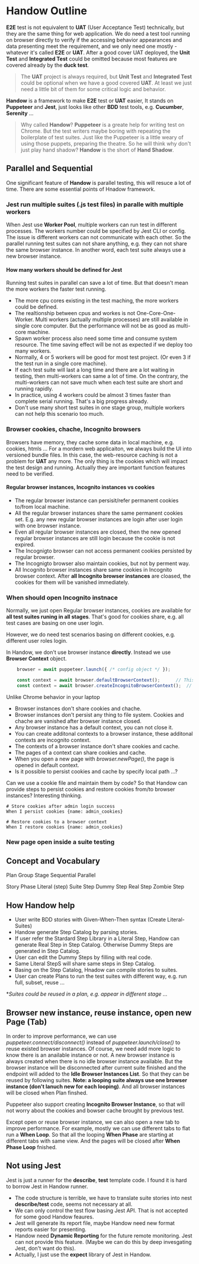 # Handow Outline

**E2E** test is not equivalent to **UAT** (User Acceptance Test) technically, but they are the same thing for web application. We do need a test tool running on browser directly to verify if the accessing behavior appearances and data presenting meet the requirement, and we only need one mostly - whatever it's called **E2E** or **UAT**. After a good cover UAT deployed, the **Unit Test** and **Integrated Test** could be omitted because most features are covered already by the **duck test**.

> The **UAT** project is always required, but **Unit Test** and **Integrated Test** could be optional when we have a good covered **UAT**. At least we just need a little bit of them for some critical logic and behavior.

**Handow** is a framework to make **E2E** test or **UAT** easier, It stands on **Puppeteer** and **Jest**, just looks like other **BDD** test tools, e.g. **Cucumber**, **Serenity** ...

> Why called **Handow**? **Puppeteer** is a greate help for writing test on Chrome. But the test writers maybe boring with repeating the boilerplate of test suites. Just like the Puppeteer is a little weary of using those puppets, preparing the theatre. So he will think why don't just play hand shadow? **Handow** is the short of **Hand Shadow**.

## Parallel and Sequential

One significant feature of **Handow** is parallel testing, this will resuce a lot of time. There are some essential points of Hnadow framework.

### Jest run multiple suites (.js test files) in paralle with multiple workers

When Jest use **Worker Pool**, multiple workers can run test in different processes. The workers number could be specified by Jest CLI or config. The issue is different workers can not communicate with each other. So the parallel running test suites can not share anything, e.g. they can not share the same browser instance. In another word, each test suite always use a new browser instance.

#### How many workers should be defined for Jest

Running test suites in parallel can save a lot of time. But that doesn't mean the more workers the faster test running.

+ The more cpu cores existing in the test maching, the more workers could be defined.
+ The realtionship between cpus and workes is not One-Core-One-Worker. Multi workers (actually multiple processes) are still available in single core computer. But the performance will not be as good as multi-core machine.
+ Spawn worker process also need some time and consume system resource. The time saving effect will be not as expected if we deploy too many workers.
+ Normally, 4 or 5 workers will be good for most test project. (Or even 3 if the test run in a single core machine).
+ If each test suite will last a long time and there are a lot waiting in testing, then multi-workers can same a lot of time. On the contrary, the multi-workers can not save much when each test suite are short and running rapidly.
+ In practice, using 4 workers could be almost 3 times faster than complete serial running. That's a big progress already.
+ Don't use many short test suites in one stage group, multiple workers can not help this scenario too much.

### Browser cookies, chache, Incognito browsers

Browsers have memory, they cache some data in local machine, e.g. cookies, htmls ... For a mordern web applicaiton, we always build the UI into versioned bundle files. In this case, the web-resource caching is not a problem for **UAT** any more. The only thing is the cookies which will impact the test design and running. Actually they are important function features need to be verified.

#### Regular browser instances, Incognito instances vs cookies

+ The regular browser instance can persisit/refer permanent cookies to/from local machine.
+ All the regular browser instances share the same permanent cookies set. E.g. any new regular browser instances are login after user login with one browser instance.
+ Even all regular browser instances are closed, then the new opened regular browser instances are still login because the cookie is not expired.
+ The Incognigto browser can not access permanent cookies persisted by regular browser.
+ The Incognigto browser also maintain cookies, but not by perment way.
+ All Incognito browser instances share same cookies in Incognito browser context. After **all Incognito browser instances** are cloased, the cookies for them will be vanished immediately.

### When should open Incognito instnace

Normally, we just open Regular browser instances, cookies are available for **all test suites runing in all stages**. That's good for cookies share, e.g. all test cases are basing on one user login.

However, we do need test scenarios basing on different cookies, e.g. different user roles login.

In Handow, we don't use browser instance **directly**. Instead we use **Browser Context** object.

```js
    browser = await puppeteer.launch({ /* config object */ });

    const context = await browser.defaultBrowserContext();      // This is the browser regular context
    const context = await browser.createIncognitoBrowserContext();  // Create an incognito context
```

Unlike Chrome behavior in your laptop

+ Browser instances don't share cookies and chache.
+ Browser instances don't persist any thing to file system. Cookies and chache are vanished after browser instance closed.
+ Any browser instance has a default context, you can not close it.
+ You can create additonal contexts to a browser instance, these additonal contexts are incognito context.
+ The contexts of a browser instance don't share cookies and cache.
+ The pages of a context can share cookies and cache.
+ When you open a new page with _browser.newPage()_, the page is opened in default context.
+ Is it possible to persist cookies and cache by specify local path ...?

Can we use a cookie file and maintain them by code? So that Handow can provide steps to persist cookies and restore cookies from/to browser instances? Interesting thinking.

```text
# Store cookies after admin login success
When I persist cookies {name: admin_cookies}

# Restore cookies to a browser context
When I restore cookies {name: admin_cookies}
```
### New page open inside a suite testing

## Concept and Vocabulary

Plan
Group
Stage
Sequential
Parallel

Story
Phase
Literal (step)
Suite
Step
Dummy Step
Real Step
Zombie Step


## How Handow help

+ User write BDD stories with Given-When-Then syntax (Create Literal-Suites)
+ Handow generate Step Catalog by parsing stories.
+ If user refer the Stardard Step Library in a Literal Step, Handow can generate Real Step in Step Catalog. Otherwise Dummy Steps are generated in Step Catalog.
+ User can edit the Dummy Steps by filling with real code.
+ Same Literal StepS will share same steps in Step Catalog.
+ Basing on the Step Catalog, Hnadow can compile stories to suites.
+ User can create Plans to run the test suites with different way, e.g. run full, subset, reuse ...

**Suites could be reused in a plan, e.g. appear in different stage ...*

## Browser new instance, reuse instance, open new Page (Tab)

In order to improve performance, we can use _puppeteer.connect/disconnect()_ instead of _puppeteer.launch/close()_ to reuse existed browser instances. Of course, we need add more logic to know there is an anailable instance or not. A new browser instance is always created when there is no idle browser instance available. But the browser instance will be disconnected after current suite finished and the endpoint will added to the **Idle Browser Instances List**. So that they can be reused by following suites. **Note: a looping suite always use one browser instance (don't lanuch new for each looping)**. And all browser instances will be closed when Plan finshed.

Puppeteer also support creating **Incognito Browser Instance**, so that will not worry about the cookies and bowser cache brought by previous test.

Except open or reuse browser instance, we can also open a new tab to improve performance. For example, mostly we can use different tabs to flat run a **When Loop**. So that all the looping **When Phase** are starting at different tabs with same view. And the pages will be closed after **When Phase Loop** fnished.

## Not using Jest

Jest is just a runner for the **describe**, **test** template code. I found it is hard to borrow Jest in Handow runner.

+ The code structure is terrible, we have to translate suite stories into nest **describe/test** code, seems not necessary at all.
+ We can only control the test flow basing Jest API. That is not accepted for some good Handow feaures.
+ Jest will generate its report file, maybe Handow need new format reports easier for presenting.
+ Handow need **Dynamic Reporting** for the future remote monitoring. Jest can not provide this feature. (Maybe we can do this by deep invesgating Jest, don't want do this).
+ Actually, I just use the **expect** library of Jest in Handow.
